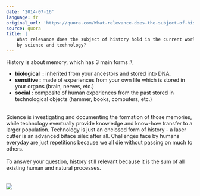 ```yaml
---
date: '2014-07-16'
language: fr
original_url: 'https://quora.com/What-relevance-does-the-subject-of-history-hold-in-the-current-world-led-by-science-and-technology/answer/Clément-Renaud'
source: quora
title: |
    What relevance does the subject of history hold in the current world led
    by science and technology?
---
```


History is about memory, which has 3 main forms :\

-   **biological  :** inherited from your ancestors and stored into DNA.
-   **sensitive :** made of experiences from your own life which is
    stored in your organs (brain, nerves, etc.)
-   **social** : composite of human experiences from the past stored in
    technological objects (hammer, books, computers, etc.)

\
Science is investigating and documenting the formation of those
memories, while technology eventually provide knowledge and know-how
transfer to a larger population. Technology is just an enclosed form of
history - a laser cutter is an advanced biface silex after all.
Challenges face by humans everyday are just repetitions because we all
die without passing on much to others.\
\
To answer your question, history still relevant because it is the sum of
all existing human and natural processes.\
\
\
![](main-qimg-6d4f2e5b05bb37c75ae192e965edea4d-c.png)
